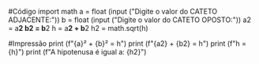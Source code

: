 #Código
import math
a = float (input ("Digite o valor do CATETO ADJACENTE:")) 
b = float (input ("Digite o valor do CATETO OPOSTO:"))
a2 = a**2
b2 = b**2
h = a**2 + b**2
h2 = math.sqrt(h)

#Impressão
print (f"{a}² + {b}² = h")
print (f"{a2} + {b2} = h")
print (f"h = {h}")
print (f"A hipotenusa é igual a: {h2}")
